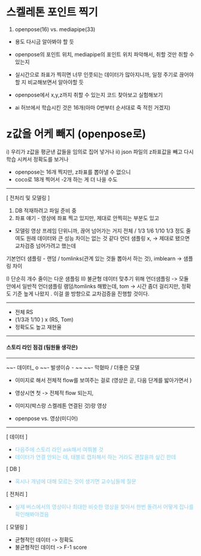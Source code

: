 # 스켈레톤 포인트 찍기
1. openpose(16)   vs.   mediapipe(33)
- 용도 다시금 알아봐야 할 듯
- openpose의 포인트 위치, mediapipe의 포인트 위치 파악해서, 취할 것만 취할 수 있는지
- 실시간으로 좌표가 찍히면 너무 인풋되는 데이터가 많아지니까, 일정 주기로 끊어야 할 지
	비교해보면서 알아야할 듯
- openpose에서 x,y,z까지 취할 수 있는지 코드 찾아보고 실험해보기

- ai 허브에서 학습시킨 것은 16개(아마 0번부터 순서대로 죽 적힌 거겠지)

# z값을 어케 빼지 (openpose로)

i) 우리가 z값을 평균낸 값들을 임의로 집어 넣거나
ii) json  파일의 z좌표값을 빼고 다시 학습 시켜서 정확도를 보거나

- openpose는 16개 찍지만, z좌표를 뽑아낼 수 없으니
- coco로 18개 찍어서 -2개 하는 게 더 나을 수도

***
[ 전처리 및 모델링 ]
1. DB 적재하려고 파일 준비 중
2. 좌표 얘기 - 영상에 좌표 찍고 있지만, 제대로 안찍히는 부분도 있고

- 모델링
영상 프레임 단위니까, 끊어 넘어가는 거지
전체 / 1/3 1/6 1/10
1/3 정도 줄여도 원래 데이터와 큰 성능 차이는 없는 것 같다
언더 샘플링 x, -> 제대로 됐으면 교차검증 넘어가려고 했는데

기본언더 샘플링 - 랜덤 / tomlinks(관계 있는 것들 뽑아서 하는 것), imblearn
-> 샘플링 차이

I) 단순히 개수 줄이는 다운 샘플링
II) 불균형 데이터 맞추기 위해 언더샘플링 -> 모듈 안에서 일반적 언더샘플링
램덤/tomlinks 해봤는데, tom -> 시간 좀더 걸리지만, 정확도 기준 높게 나왔지 . 이걸 쓸 방향으로
교차검증을 진행할 것이다.
***

- 전체 RS
- (1/3과 1/10 ) x (RS, Tom)
- 정확도도 높고 재현율
***
#### 스토리 라인 점검 (팀원들 생각은)
***
~~- 데이터_ o
~~- 발생이슈 - ~~
~~- 막혔따 / 더좋은 모델

- 이미지로 해서 전체적 flow를 보여주는 걸로 (영상은 곧, 다음 단계를 밟아가면서 )

- 영상시연 첫 -> 전체적 flow 되는지,  
- 이미지(박스랑 스켈레톤 연결된 것)랑 영상
- openpose vs. 영상(미디어)

***
[ 데이터 ]
- <span style="color: skyblue">다음주에 스토리 라인 ask해서 여쭤볼 것</span>
- <span style="color: skyblue">데이터가 연결 안되는 데, 태블로 캡처해서 하는 거라도 괜찮을까 싶긴 한데</span>

[ DB ]
- <span style="color: skyblue">혹시나 개념에 대해 모르는 것이 생기면 교수님들께 질문</span>

[ 전처리 ]
- <span style="color: skyblue">실제 버스에서의 영상이나 최대한 비슷한 영상을 찾아서 한번 돌려서 어떻게 잡나를 확인해봐야겠음</span>

[ 모델링 ]
- 균형적인 데이터 -> 정확도
- 불균형적인 데이터 -> F-1 score